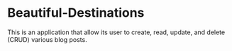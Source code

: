 # Beautiful-Destinations
This is an application that allow its user to create, read, update, and delete (CRUD) various blog posts.
